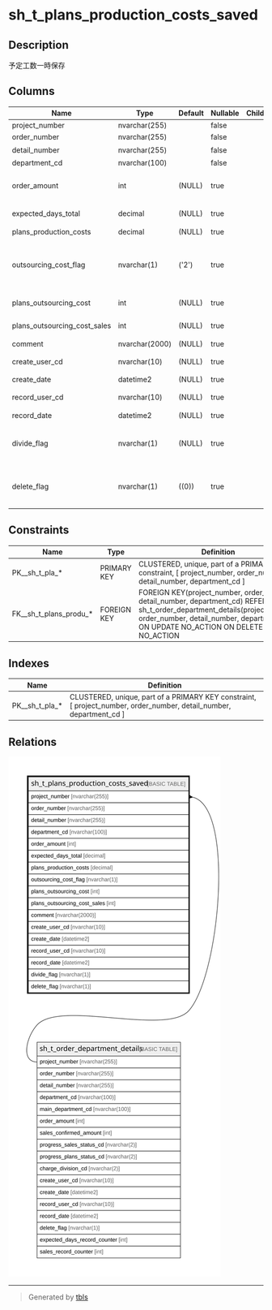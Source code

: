 # sh_t_plans_production_costs_saved

## Description

予定工数一時保存

## Columns

| Name | Type | Default | Nullable | Children | Parents | Comment |
| ---- | ---- | ------- | -------- | -------- | ------- | ------- |
| project_number | nvarchar(255) |  | false |  | [sh_t_order_department_details](sh_t_order_department_details.md) | PRNo. |
| order_number | nvarchar(255) |  | false |  | [sh_t_order_department_details](sh_t_order_department_details.md) | 受注No. |
| detail_number | nvarchar(255) |  | false |  | [sh_t_order_department_details](sh_t_order_department_details.md) | 明細No. |
| department_cd | nvarchar(100) |  | false |  | [sh_t_order_department_details](sh_t_order_department_details.md) | 部署ID |
| order_amount | int | (NULL) | true |  |  | 分割受注金額一時保存 |
| expected_days_total | decimal | (NULL) | true |  |  | 予定工数(按分前) |
| plans_production_costs | decimal | (NULL) | true |  |  | 予定工数 |
| outsourcing_cost_flag | nvarchar(1) | ('2') | true |  |  | 外注費有無:0なし、1あり、2未入力 |
| plans_outsourcing_cost | int | (NULL) | true |  |  | 予定外注費 |
| plans_outsourcing_cost_sales | int | (NULL) | true |  |  | 予定外注費売上 |
| comment | nvarchar(2000) | (NULL) | true |  |  | コメント |
| create_user_cd | nvarchar(10) | (NULL) | true |  |  | 作成者コード |
| create_date | datetime2 | (NULL) | true |  |  | 作成日時 |
| record_user_cd | nvarchar(10) | (NULL) | true |  |  | 更新者コード |
| record_date | datetime2 | (NULL) | true |  |  | 更新日時 |
| divide_flag | nvarchar(1) | (NULL) | true |  |  | 按分フラグ:0按分なし、1按分あり |
| delete_flag | nvarchar(1) | ((0)) | true |  |  | 削除フラグ:1未削除、2削除済 |

## Constraints

| Name | Type | Definition |
| ---- | ---- | ---------- |
| PK__sh_t_pla_* | PRIMARY KEY | CLUSTERED, unique, part of a PRIMARY KEY constraint, [ project_number, order_number, detail_number, department_cd ] |
| FK__sh_t_plans_produ_* | FOREIGN KEY | FOREIGN KEY(project_number, order_number, detail_number, department_cd) REFERENCES sh_t_order_department_details(project_number, order_number, detail_number, department_cd) ON UPDATE NO_ACTION ON DELETE NO_ACTION |

## Indexes

| Name | Definition |
| ---- | ---------- |
| PK__sh_t_pla_* | CLUSTERED, unique, part of a PRIMARY KEY constraint, [ project_number, order_number, detail_number, department_cd ] |

## Relations

![er](sh_t_plans_production_costs_saved.svg)

---

> Generated by [tbls](https://github.com/k1LoW/tbls)
